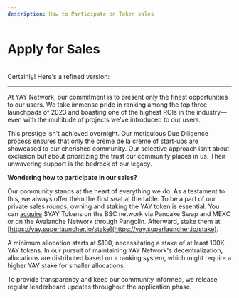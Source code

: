 ```yaml
---
description: How to Participate on Token sales
---
```


# Apply for Sales

\
Certainly! Here's a refined version:

***

At YAY Network, our commitment is to present only the finest opportunities to our users. We take immense pride in ranking among the top three launchpads of 2023 and boasting one of the highest ROIs in the industry—even with the multitude of projects we've introduced to our users.&#x20;

This prestige isn't achieved overnight. Our meticulous Due Diligence process ensures that only the crème de la crème of start-ups are showcased to our cherished community. Our selective approach isn’t about exclusion but about prioritizing the trust our community places in us. Their unwavering support is the bedrock of our legacy.

**Wondering how to participate in our sales?**

Our community stands at the heart of everything we do. As a testament to this, we always offer them the first seat at the table. To be a part of our private sales rounds, owning and staking the YAY token is essential. You can [acquire](../how-to-acquire-yay-token/) $YAY Tokens on the BSC network via Pancake Swap and MEXC or on the Avalanche Network through Pangolin. Afterward, stake them at [https://yay.superlauncher.io/stake](https://yay.superlauncher.io/stake).

A minimum allocation starts at $100, necessitating a stake of at least 100K YAY tokens. In our pursuit of maintaining YAY Network's decentralization, allocations are distributed based on a ranking system, which might require a higher YAY stake for smaller allocations.&#x20;

To provide transparency and keep our community informed, we release regular leaderboard updates throughout the application phase.
